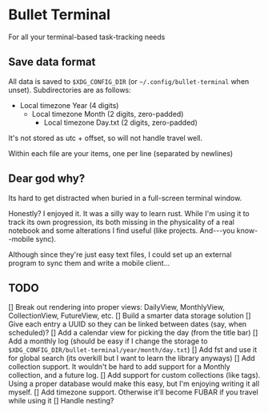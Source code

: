 # Bullet Terminal
For all your terminal-based task-tracking needs

## Save data format
All data is saved to `$XDG_CONFIG_DIR` (or `~/.config/bullet-terminal` when unset). Subdirectories are as follows:

- Local timezone Year (4 digits)
  - Local timezone Month (2 digits, zero-padded)
    - Local timezone Day.txt (2 digits, zero-padded)

It's not stored as utc + offset, so will not handle travel well.

Within each file are your items, one per line (separated by newlines)

## Dear god why?
Its hard to get distracted when buried in a full-screen terminal window.

Honestly? I enjoyed it. It was a silly way to learn rust. While I'm using it to track its own progression, its both missing in the physicality of a real notebook and some alterations I find useful (like projects. And---you know--mobile sync).

Although since they're just easy text files, I could set up an external program to sync them and write a mobile client...

## TODO
[] Break out rendering into proper views: DailyView, MonthlyView, CollectionView, FutureView, etc.
[] Build a smarter data storage solution
[] Give each entry a UUID so they can be linked between dates (say, when scheduled)?
[] Add a calendar view for picking the day (from the title bar)
[] Add a monthly log (should be easy if I change the storage to `$XDG_CONFIG_DIR/bullet-terminal/year/month/day.txt`)
[] Add fst and use it for global search (its overkill but I want to learn the library anyways)
[] Add collection support. It wouldn't be hard to add support for a Monthly collection, and a future log.
[] Add support for custom collections (like tags). Using a proper database would make this easy, but I'm enjoying writing it all myself.
[] Add timezone support. Otherwise it'll become FUBAR if you travel while using it
[] Handle nesting?
